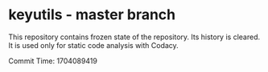 # keyutils - master branch

This repository contains frozen state of the repository.
Its history is cleared. It is used only for static code
analysis with Codacy.

Commit Time: 1704089419